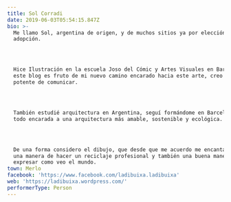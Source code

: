```yaml
---
title: Sol Corradi
date: 2019-06-03T05:54:15.847Z
bio: >-
  Me llamo Sol, argentina de origen, y de muchos sitios ya por elección y
  adopción.




  Hice Ilustración en la escuela Joso del Cómic y Artes Visuales en Barcelona y
  este blog es fruto de mi nuevo camino encarado hacia este arte, creo una forma
  potente de comunicar.




  También estudié arquitectura en Argentina, seguí formándome en Barcelona sobre
  todo encarada a una arquitectura más amable, sostenible y ecológica.




  De una forma considero el dibujo, que desde que me acuerdo me encanta, como
  una manera de hacer un reciclaje profesional y también una buena manera de
  expresar como veo el mundo.
town: Merlo
facebook: 'https://www.facebook.com/ladibuixa.ladibuixa'
web: 'https://ladibuixa.wordpress.com/'
performerType: Person
---
```


